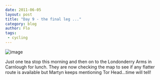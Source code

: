 ```yaml
---
date: 2011-06-05
layout: post
title: "Day 9 - the final leg ..."
category: blog
author: Flo
tags:
 - cycling
---
```


![image](/images/2011/wpid-imag0113.jpg)



Just one tea stop this morning and then on to the Londonderry Arms in Carnlough for lunch. They are now checking the map to see if any flatter route is available but Martyn keeps mentioning Tor Head...time will tell! 

